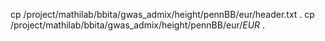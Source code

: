 cp /project/mathilab/bbita/gwas_admix/height/pennBB/eur/header.txt .
cp /project/mathilab/bbita/gwas_admix/height/pennBB/eur/*EUR* .


